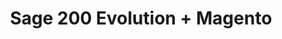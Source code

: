 ---
title: "Sage 200 Evolution + Magento"
seoTitle: "Sage 200 Evolution Magento Integration"
seoDescription: "Integrate Sage 200 Evolution and Magento, and you'll be able to streamline your workflow, simplify the ordering process and save time - and money. Find out more about how a Sage 200 Evolution Magento Integration can help your business."
lead: "Let Stock2Shop send product updates from Sage 200 Evolution to Magento (1.x or 2.x), as well as automatically raise online orders directly into your ERP and instruct your warehouse to fulfill the order. Here’s how we can help you streamline your workflow."
type: "source-channel"
source: "sage-200-evolution"
channel: "magento"
image: "/images/sap-shopify.png"
imageAlt: source_name logo
tags: []
aliases:
    - /integrations/sage-evolution-magento/
---